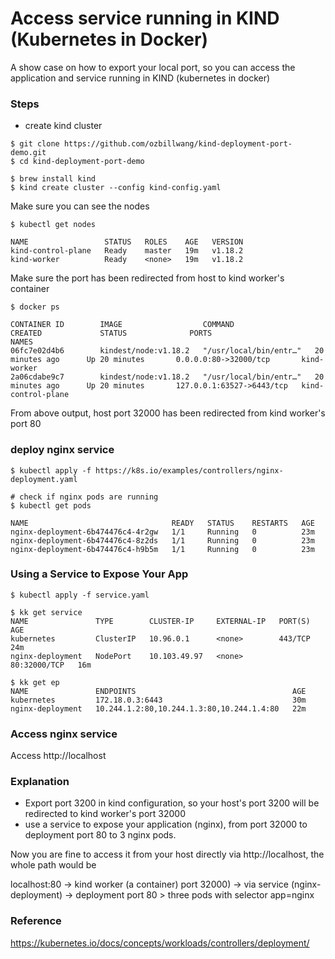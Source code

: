# Access service running in KIND (Kubernetes in Docker) 

A show case on how to export your local port, so you can access the application and service running in KIND (kubernetes in docker)

### Steps

* create kind cluster

```
$ git clone https://github.com/ozbillwang/kind-deployment-port-demo.git
$ cd kind-deployment-port-demo

$ brew install kind
$ kind create cluster --config kind-config.yaml
```
Make sure you can see the nodes

```
$ kubectl get nodes

NAME                 STATUS   ROLES    AGE   VERSION
kind-control-plane   Ready    master   19m   v1.18.2
kind-worker          Ready    <none>   19m   v1.18.2
```
Make sure the port has been redirected from host to kind worker's container
```
$ docker ps

CONTAINER ID        IMAGE                  COMMAND                  CREATED             STATUS              PORTS                       NAMES
06fc7e02d4b6        kindest/node:v1.18.2   "/usr/local/bin/entr…"   20 minutes ago      Up 20 minutes       0.0.0.0:80->32000/tcp       kind-worker
2a06cdabe9c7        kindest/node:v1.18.2   "/usr/local/bin/entr…"   20 minutes ago      Up 20 minutes       127.0.0.1:63527->6443/tcp   kind-control-plane
```
From above output, host port 32000 has been redirected from kind worker's port 80

### deploy nginx service

```
$ kubectl apply -f https://k8s.io/examples/controllers/nginx-deployment.yaml

# check if nginx pods are running
$ kubectl get pods

NAME                                READY   STATUS    RESTARTS   AGE
nginx-deployment-6b474476c4-4r2gw   1/1     Running   0          23m
nginx-deployment-6b474476c4-8z2ds   1/1     Running   0          23m
nginx-deployment-6b474476c4-h9b5m   1/1     Running   0          23m
```

### Using a Service to Expose Your App

```
$ kubectl apply -f service.yaml

$ kk get service
NAME               TYPE        CLUSTER-IP     EXTERNAL-IP   PORT(S)        AGE
kubernetes         ClusterIP   10.96.0.1      <none>        443/TCP        24m
nginx-deployment   NodePort    10.103.49.97   <none>        80:32000/TCP   16m

$ kk get ep
NAME               ENDPOINTS                                   AGE
kubernetes         172.18.0.3:6443                             30m
nginx-deployment   10.244.1.2:80,10.244.1.3:80,10.244.1.4:80   22m
```
### Access nginx service

Access http://localhost

### Explanation

* Export port 3200 in kind configuration, so your host's port 3200 will be redirected to kind worker's port 32000
* use a service to expose your application (nginx), from port 32000 to deployment port 80 to 3 nginx pods.

Now you are fine to access it from your host directly via http://localhost, the whole path would be

localhost:80 -> kind worker (a container) port 32000) -> via service (nginx-deployment) -> deployment port 80 > three pods with selector app=nginx

### Reference

https://kubernetes.io/docs/concepts/workloads/controllers/deployment/
